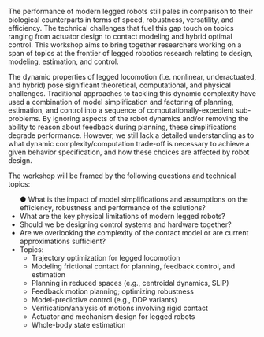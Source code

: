 
<p>
The performance of modern legged robots still pales in comparison to their
biological counterparts in terms of speed, robustness, versatility, and
efficiency. The technical challenges that fuel this gap touch on topics ranging
from actuator design to contact modeling and hybrid optimal control. This
workshop aims to bring together researchers working on a span of topics at the
frontier of legged robotics research relating to design, modeling, estimation,
and control.
</p>

<p> 
The dynamic properties of legged locomotion (i.e. nonlinear, underactuated,
and hybrid) pose significant theoretical, computational, and physical
challenges. Traditional approaches to tackling this dynamic complexity have
used a combination of model simplification and factoring of planning,
estimation, and control into a sequence of computationally-expedient
sub-problems. By ignoring aspects of the robot dynamics and/or removing the
ability to reason about feedback during planning, these simplifications degrade
performance.  However, we still lack a detailed understanding as to what
dynamic complexity/computation trade-off is necessary to achieve a given
behavior specification, and how these choices are affected by robot design.
</p>


<p>
The workshop will be framed by the following questions and technical topics:
<ul>
● What is the impact of model simplifications and assumptions on the efficiency, robustness and
performance of the solutions?
<li>What are the key physical limitations of modern legged robots?
<li>Should we be designing control systems and hardware together?
<li>Are we overlooking the complexity of the contact model or are current approximations sufficient?
<li>Topics:
<ul>
<li>Trajectory optimization for legged locomotion
<li>Modeling frictional contact for planning, feedback control, and estimation
<li>Planning in reduced spaces (e.g., centroidal dynamics, SLIP)
<li>Feedback motion planning; optimizing robustness
<li>Model-predictive control (e.g., DDP variants)
<li>Verification/analysis of motions involving rigid contact
<li>Actuator and mechanism design for legged robots
<li>Whole-body state estimation
</ul>
</ul>
</p>
